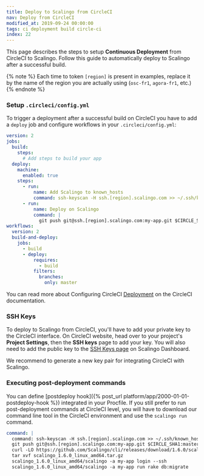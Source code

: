 ```yaml
---
title: Deploy to Scalingo from CircleCI
nav: Deploy from CircleCI
modified_at: 2019-09-24 00:00:00
tags: ci deployment build circle-ci
index: 22
---
```


This page describes the steps to setup **Continuous Deployment** from CircleCI to Scalingo. Follow this guide to automatically deploy to Scalingo after a successful build.

{% note %}
Each time to token `[region]` is present in examples, replace it by the name of the region you are actually using (`osc-fr1`, `agora-fr1`, etc.)
{% endnote %}

### Setup `.circleci/config.yml`

To trigger a deployment after a successful build on CircleCI you have to add a `deploy` job and configure workflows in your `.circleci/config.yml`:

```yaml
version: 2
jobs:
  build:
    steps:
      # Add steps to build your app
  deploy:
    machine:
      enabled: true
    steps:
      - run:
          name: Add Scalingo to known_hosts
          command: ssh-keyscan -H ssh.[region].scalingo.com >> ~/.ssh/known_hosts
      - run:
          name: Deploy on Scalingo
          command: |
            git push git@ssh.[region].scalingo.com:my-app.git $CIRCLE_SHA1:master
workflows:
  version: 2
  build-and-deploy:
    jobs:
      - build
      - deploy:
          requires:
            - build
          filters:
            branches:
              only: master
```

You can read more about Configuring CircleCI [Deployment](https://circleci.com/docs/2.0/deployment-integrations/#overview) on the CircleCI documentation.

### SSH Keys

To deploy to Scalingo from CircleCI, you'll have to add your private key to the CircleCI interface. On CircleCI website, head over to your project's **Project Settings**, then the **SSH keys** page to add your key. You will also need to add the public key to the [SSH Keys page](https://my.scalingo.com/keys) on Scalingo Dashboard.

We recommend to generate a new key pair for integrating CircleCI with Scalingo.

### Executing post-deployment commands

You can define [postdeploy hook]({% post_url platform/app/2000-01-01-postdeploy-hook %}) integrated in your Procfile. If you still prefer to run post-deployment commands at CircleCI level, you will have to download our command line tool in the CircleCI environment and use the `scalingo run` command.

```yaml
command: |
  command: ssh-keyscan -H ssh.[region].scalingo.com >> ~/.ssh/known_hosts
  git push git@ssh.[region].scalingo.com:my-app.git $CIRCLE_SHA1:master
  curl -LO https://github.com/Scalingo/cli/releases/download/1.6.0/scalingo_1.6.0_linux_amd64.tar.gz
  tar xvf scalingo_1.6.0_linux_amd64.tar.gz
  scalingo_1.6.0_linux_amd64/scalingo -a my-app login --ssh
  scalingo_1.6.0_linux_amd64/scalingo -a my-app run rake db:migrate
```
